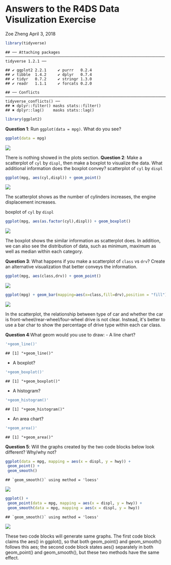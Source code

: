 Answers to the R4DS Data Visulization Exercise
================
Zoe Zheng
April 3, 2018


``` r
library(tidyverse)
```

    ## ── Attaching packages ────────────────────────────────────────────────────────────────────── tidyverse 1.2.1 ──

    ## ✔ ggplot2 2.2.1     ✔ purrr   0.2.4
    ## ✔ tibble  1.4.2     ✔ dplyr   0.7.4
    ## ✔ tidyr   0.7.2     ✔ stringr 1.3.0
    ## ✔ readr   1.1.1     ✔ forcats 0.2.0

    ## ── Conflicts ───────────────────────────────────────────────────────────────────────── tidyverse_conflicts() ──
    ## ✖ dplyr::filter() masks stats::filter()
    ## ✖ dplyr::lag()    masks stats::lag()

``` r
library(ggplot2)
```

**Question 1**: Run `ggplot(data = mpg)`. What do you see?

``` r
ggplot(data = mpg)
```

![](02_files/figure-markdown_github/unnamed-chunk-2-1.png)

There is nothing showed in the plots section. **Question 2**: Make a scatterplot of `cyl` by `displ`, then make a boxplot to visualize the data. What additional information does the boxplot convey? scatterplot of `cyl` by `displ`

``` r
ggplot(mpg, aes(cyl,displ)) + geom_point()
```

![](02_files/figure-markdown_github/unnamed-chunk-3-1.png)

The scatterplot shows as the number of cylinders increases, the engine displacement increases.

boxplot of `cyl` by `displ`

``` r
ggplot(mpg, aes(as.factor(cyl),displ)) + geom_boxplot()
```

![](02_files/figure-markdown_github/unnamed-chunk-4-1.png)

The boxplot shows the similar information as scatterplot does. In addition, we can also see the distribution of data, such as minimum, maximum as well as median within each category.

**Question 3**: What happens if you make a scatterplot of `class` vs `drv`? Create an alternative visualization that better conveys the information.

``` r
ggplot(mpg, aes(class,drv)) + geom_point()
```

![](02_files/figure-markdown_github/unnamed-chunk-5-1.png)

``` r
ggplot(mpg) + geom_bar(mapping=aes(x=class,fill=drv),position = "fill")
```

![](02_files/figure-markdown_github/unnamed-chunk-5-2.png)

In the scatterplot, the relationship between type of car and whether the car is front-wheel/rear-wheel/four-wheel drive is not clear. Instead, it's better to use a bar char to show the percentage of drive type within each car class.

**Question 4**:What geom would you use to draw: - A line chart?

``` r
'+geom_line()'
```

    ## [1] "+geom_line()"

-   A boxplot?

``` r
'+geom_boxplot()'
```

    ## [1] "+geom_boxplot()"

-   A histogram?

``` r
'+geom_histogram()'
```

    ## [1] "+geom_histogram()"

-   An area chart?

``` r
'+geom_area()'
```

    ## [1] "+geom_area()"

**Question 5**: Will the graphs created by the two code blocks below look different? Why/why not?

``` r
ggplot(data = mpg, mapping = aes(x = displ, y = hwy)) +
 geom_point() +
 geom_smooth()
```

    ## `geom_smooth()` using method = 'loess'

![](02_files/figure-markdown_github/unnamed-chunk-10-1.png)

``` r
ggplot() +
 geom_point(data = mpg, mapping = aes(x = displ, y = hwy)) +
 geom_smooth(data = mpg, mapping = aes(x = displ, y = hwy))
```

    ## `geom_smooth()` using method = 'loess'

![](02_files/figure-markdown_github/unnamed-chunk-10-2.png)

These two code blocks will generate same graphs. The first code block claims the aes() in ggplot(), so that both geom\_point() and geom\_smooth() follows this aes; the second code block states aes() separately in both geom\_point() and geom\_smooth(), but these two methods have the same effect.
